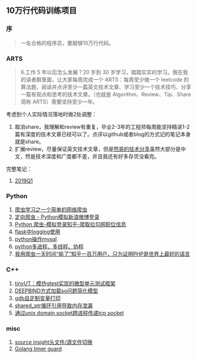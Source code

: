 ## 10万行代码训练项目

### 序
>一名合格的程序员，要敲够10万行代码。

<!--

20160504入职BIDU-PS，反思近一年的工作，感觉是招一个RD进来每天当纯人力用，当OP修机器加监控，当QA跑日志统计数据。因为自己半路出家当码农，没有经过专业的训练，编码的速度和质量都很令人堪忧。为了避免眼高手低，所以想在提高人力的工作完成效率的基础上，从百十来行代码开始积累训练。把目前的这些想法记下来，希望一年后能有所进步。

<p align="right">2017年3月20日 凌晨于海淀</p>

-->

### ARTS
>6.工作 5 年以后怎么发展？20 岁到 30 岁学习，踏踏实实的学习。我在我的读者群里面，让大家每周完成一个 ARTS：每周至少做一个 leetcode 的算法题、阅读并点评至少一篇英文技术文章、学习至少一个技术技巧、分享一篇有观点和思考的技术文章。（也就是 Algorithm、Review、Tip、Share 简称 ARTS）需要坚持至少一年。

考虑到个人实际情况落地时做2处调整：

1. 取消share，我理解和review有重复，毕业2-3年的工程师每周能坚持精读1-2篇有深度的技术文章已经可以了。点评以github或者blog的方式记的笔记本身就是share。
2. 扩展review，尽量保证英文技术文章，但是[然哥的技术分享](https://author.baidu.com/home/1554665849813228)虽然大部分是中文，然是技术深度和广度都不差，并且我还有好多存货没看完。

完整笔记：

1. [2019Q1](arts/2019q1.md)

### Python
1. [爬虫学习之一个简单的网络爬虫](python/luoo.net)
2. [定向爬虫 - Python模拟新浪微博登录](python/weibo.cn)
3. [Python 爬虫-模拟登录知乎-爬取拉勾网职位信息](python/douban.com)
4. [flask中logging使用](python/flask-logging)
5. [python操作mysql](python/mysql)
6. [python多进程、多线程、协程](python/multiprocessing-threading-coroutine)
7. [我用爬虫一天时间“偷了”知乎一百万用户，只为证明PHP是世界上最好的语言](https://github.com/owner888/phpspider)

### C++
1. [tinyUT：模仿gtest实现的微型单元测试框架](cpp/tinyut)
2. [DEEPBIND方式加载so问题简化模型](cpp/deepbind)
3. [gdb自定制变量打印](cpp/gdb-pretty-print)
4. [shared_ptr循环引用导致内存泄漏](cpp/shared-ptr-cyclic-reference-memory-leak)
4. [通过unix domain socket跨进程传递tcp socket](cpp/unix-domain-socket)

### misc
1. [source insight头文件/源文件切换](misc/source-insight-switch-hpp-cpp)
2. [Golang timer guard](misc/golang-timer-guard)